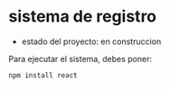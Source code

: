 <h1> sistema de registro</h1>

- estado del proyecto: en construccion

Para ejecutar el sistema, debes poner:

```npm install react```

